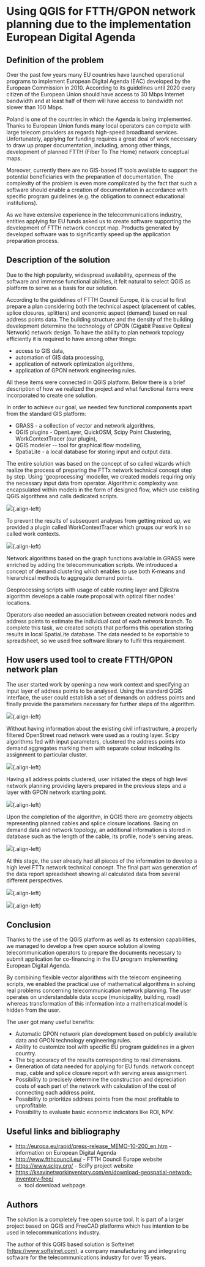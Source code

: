# Using QGIS for FTTH/GPON network planning due to the implementation European Digital Agenda

## Definition of the problem

Over the past few years many EU countries have launched operational
programs to implement European Digital Agenda (EAC) developed by the
European Commission in 2010. According to its guidelines until 2020
every citizen of the European Union should have access to 30 Mbps
Internet bandwidth and at least half of them will have access to
bandwidth not slower than 100 Mbps.

Poland is one of the countries in which the Agenda is being implemented.
Thanks to European Union funds many local operators can compete with
large telecom providers as regards high-speed broadband services.
Unfortunately, applying for funding requires a great deal of work
necessary to draw up proper documentation, including, among other
things, development of planned FTTH (Fiber To The Home) network
conceptual maps.

Moreover, currently there are no GIS-based IT tools available to support
the potential beneficiaries with the preparation of documentation. The
complexity of the problem is even more complicated by the fact that such
a software should enable a creation of documentation in accordance with
specific program guidelines (e.g. the obligation to connect educational
institutions).

As we have extensive experience in the telecommunications industry,
entities applying for EU funds asked us to create software supporting
the development of FTTH network concept map. Products generated by
developed software was to significantly speed up the application
preparation process.

## Description of the solution

Due to the high popularity, widespread availability, openness of the
software and immense functional abilities, it felt natural to select
QGIS as platform to serve as a basis for our solution.

According to the guidelines of FTTH Council Europe, it is crucial to
first prepare a plan considering both the technical aspect (placement of
cables, splice closures, splitters) and economic aspect (demand) based
on real address points data. The building structure and the density of
the building development determine the technology of GPON (Gigabit
Passive Optical Network) network design. To have the ability to plan
network topology efficiently it is required to have among other things:

-   access to GIS data,
-   automation of GIS data processing,
-   application of network optimization algorithms,
-   application of GPON network engineering rules.

All these items were connected in QGIS platform. Below there is a brief
description of how we realized the project and what functional items
were incorporated to create one solution.

In order to achieve our goal, we needed few functional components apart
from the standard GIS platform:

-   GRASS - a collection of vector and network algorithms,
-   QGIS plugins - OpenLayer, QuickOSM, Scipy Point Clustering,
    WorkContextTracer (our plugin),
-   QGIS modeler -- tool for graphical flow modelling,
-   SpatiaLite - a local database for storing input and output data.

The entire solution was based on the concept of so called wizards which
realize the process of preparing the FTTx network technical concept step
by step. Using \'geoprocessing\' modeller, we created models requiring
only the necessary input data from operator. Algorithmic complexity was
encapsulated within models in the form of designed flow, which use
existing QGIS algorithms and calls dedicated scripts.

![](./images/poland_ffth/toolbox.png){.align-left}

To prevent the results of subsequent analyses from getting mixed up, we
provided a plugin called WorkContextTracer which groups our work in so
called work contexts.

![](./images/poland_ffth/workorder.png){.align-left}

Network algorithms based on the graph functions available in GRASS were
enriched by adding the telecommunication scripts. We introduced a
concept of demand clustering which enables to use both K-means and
hierarchical methods to aggregate demand points.

Geoprocessing scripts with usage of cable routing layer and Djikstra
algorithm develops a cable route proposal with optical fiber nodes\'
locations.

Operators also needed an association between created network nodes and
address points to estimate the individual cost of each network branch.
To complete this task, we created scripts that performs this operation
storing results in local SpatiaLite database. The data needed to be
exportable to spreadsheet, so we used free software library to fulfil
this requirement.

## How users used tool to create FTTH/GPON network plan

The user started work by opening a new work context and specifying an
input layer of address points to be analysed. Using the standard QGIS
interface, the user could establish a set of demands on address points
and finally provide the parameters necessary for further steps of the
algorithm.

![](./images/poland_ffth/step1_inputlayer.png){.align-left}

Without having information about the existing civil infrastructure, a
properly filtered OpenStreet road network were used as a routing layer.
Scipy algorithms fed with input parameters, clustered the address points
into demand aggregates marking them with separate colour indicating its
assignment to particular cluster.

![](./images/poland_ffth/step1.png){.align-left}

Having all address points clustered, user initiated the steps of high
level network planning providing layers prepared in the previous steps
and a layer with GPON network starting point.

![](./images/poland_ffth/step1-2_result.png){.align-left}

Upon the completion of the algorithm, in QGIS there are geometry objects
representing planned cables and splice closure locations. Basing on
demand data and network topology, an additional information is stored in
database such as the length of the cable, its profile, node's serving
areas.

![](./images/poland_ffth/step4_results.png){.align-left}

At this stage, the user already had all pieces of the information to
develop a high level FTTx network technical concept. The final part was
generation of the data report spreadsheet showing all calculated data
from several different perspectives.

![](./images/poland_ffth/report_generated.png){.align-left}

![](./images/poland_ffth/report_generated_and_tranformed.png){.align-left}

## Conclusion

Thanks to the use of the QGIS platform as well as its extension
capabilities, we managed to develop a free open source solution allowing
telecommunication operators to prepare the documents necessary to submit
application for co-financing in the EU program implementing European
Digital Agenda.

By combining flexible vector algorithms with the telecom engineering
scripts, we enabled the practical use of mathematical algorithms in
solving real problems concerning telecommunication network planning. The
user operates on understandable data scope (municipality, building,
road) whereas transformation of this information into a mathematical
model is hidden from the user.

The user got many useful benefits:

-   Automatic GPON network plan development based on publicly available
    data and GPON technology engineering rules.
-   Ability to customize tool with specific EU program guidelines in a
    given country.
-   The big accuracy of the results corresponding to real dimensions.
-   Generation of data needed for applying for EU funds: network concept
    map, cable and splice closure report with serving areas assignment.
-   Possibility to precisely determine the construction and depreciation
    costs of each part of the network with calculation of the cost of
    connecting each address point.
-   Possibility to prioritize address points from the most profitable to
    unprofitable.
-   Possibility to evaluate basic economic indicators like ROI, NPV.

## Useful links and bibliography

-   <http://europa.eu/rapid/press-release_MEMO-10-200_en.htm> -
    information on European Digital Agenda
-   <http://www.ftthcouncil.eu/> - FTTH Council Europe website
-   <https://www.scipy.org/> - SciPy project website
-   <https://ksavinetworkinventory.com/en/download-geospatial-network-inventory-free/>
    -   tool download webpage.

## Authors

The solution is a completely free open source tool. It is part of a
larger project based on QGIS and FreeCAD platforms which has intention
to be used in telecommunications industry.

The author of this QGIS based solution is Softelnet
(<https://www.softelnet.com>), a company manufacturing and integrating
software for the telecommunications industry for over 15 years.
